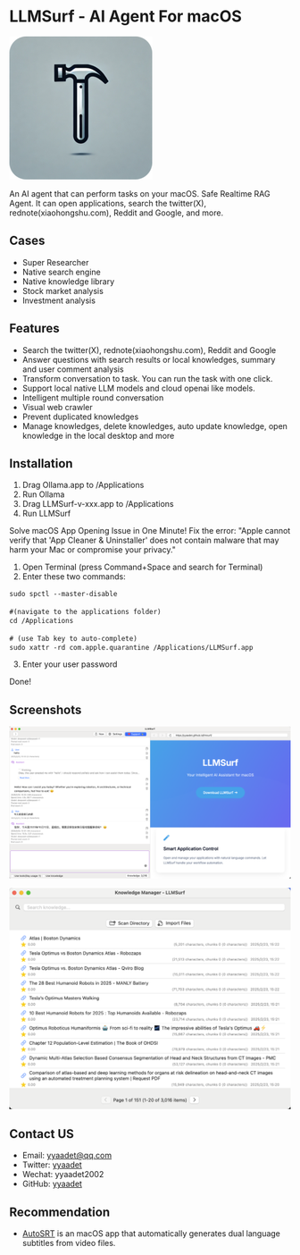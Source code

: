 # LLMSurf - AI Agent For macOS

![LLMSurf](https://raw.githubusercontent.com/yyaadet/llmsurf/main/images/logo.png)

An AI agent that can perform tasks on your macOS. Safe Realtime RAG Agent. It can open applications, search the twitter(X), rednote(xiaohongshu.com), Reddit and Google, and more.

## Cases

- Super Researcher
- Native search engine
- Native knowledge library
- Stock market analysis
- Investment analysis

## Features

- Search the twitter(X), rednote(xiaohongshu.com), Reddit and Google
- Answer questions with search results or local knowledges, summary and user comment analysis
- Transform conversation to task. You can run the task with one click.
- Support local native LLM models and cloud openai like models.
- Intelligent multiple round conversation
- Visual web crawler
- Prevent duplicated knowledges
- Manage knowledges, delete knowledges, auto update knowledge, open knowledge in the local desktop and more

## Installation

1. Drag Ollama.app to /Applications
2. Run Ollama
3. Drag LLMSurf-v-xxx.app to /Applications
4. Run LLMSurf


Solve macOS App Opening Issue in One Minute! Fix the error: "Apple cannot verify that 'App Cleaner & Uninstaller' does not contain malware that may harm your Mac or compromise your privacy."

1. Open Terminal (press Command+Space and search for Terminal)
2. Enter these two commands:

```shell
sudo spctl --master-disable

#(navigate to the applications folder)
cd /Applications 

# (use Tab key to auto-complete)
sudo xattr -rd com.apple.quarantine /Applications/LLMSurf.app 
```
3. Enter your user password

Done!

## Screenshots

![Main](https://raw.githubusercontent.com/yyaadet/llmsurf/main/screenshots/main.png)

![Main](https://raw.githubusercontent.com/yyaadet/llmsurf/main/screenshots/knowledge_manage.png)

## Contact US

- Email: yyaadet@qq.com
- Twitter: [yyaadet](https://twitter.com/yyaadet)
- Wechat: yyaadet2002
- GitHub: [yyaadet](https://github.com/yyaadet)

## Recommendation

- [AutoSRT](https://github.com/yyaadet/autosrt_page) is an macOS app that automatically generates dual language subtitles from video files.
